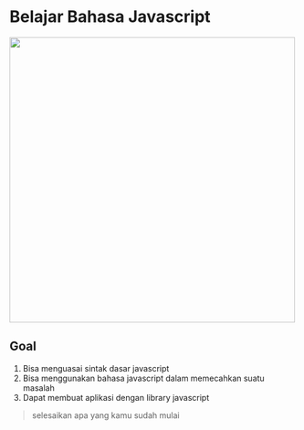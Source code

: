 # Belajar Bahasa Javascript

<img src="https://wallpaperaccess.com/full/1555156.jpg" width="500px"/>

## Goal

1. Bisa menguasai sintak dasar javascript
1. Bisa menggunakan bahasa javascript dalam memecahkan suatu masalah
1. Dapat membuat aplikasi dengan library javascript

> selesaikan apa  yang kamu sudah mulai